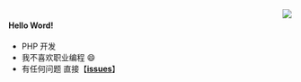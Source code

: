 <img src="https://github-readme-stats.vercel.app/api?username=code-lives&count_private=true&theme=default&show_icon=true&hide=contribs" align='right'>

#### Hello Word! 

-  PHP 开发 
-  我不喜欢职业编程 😄
-  有任何问题 直接【<b>[issues](https://github.com/code-lives/code-lives/issues)</b>】
